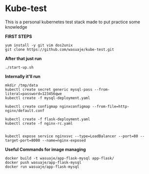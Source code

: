 # Kube-test


This is a personal kubernetes test stack made to put practice some knowledge


**FIRST STEPS**
```
yum install -y git vim dos2unix
git clone https://github.com/wasuaje/kube-test.git
```

**After that just run**
```
./start-up.sh
```

**Internally it'll run**
```
mkdir /tmp/data
kubectl create secret generic mysql-pass --from-literal=password=123456qwe
kubectl create -f mysql-deployment.yaml

kubectl create configmap nginxconfigmap --from-file=http-nginx/default.conf

kubectl create -f flask-deployment.yaml
kubectl create -f nginx-rc.yaml


kubectl expose service nginxsvc --type=LoadBalancer --port=80 --target-port=8000 --name=nginx-exposed
```

**Useful Commands for image managing**
```
docker build -t wasuaje/app-flask-mysql app-flask/
docker push wasuaje/app-flask-mysql 
docker run wasuaje/app-flask-mysql 
```   